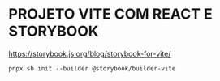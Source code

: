 # PROJETO VITE COM REACT E STORYBOOK

https://storybook.js.org/blog/storybook-for-vite/

```pnpx sb init --builder @storybook/builder-vite```